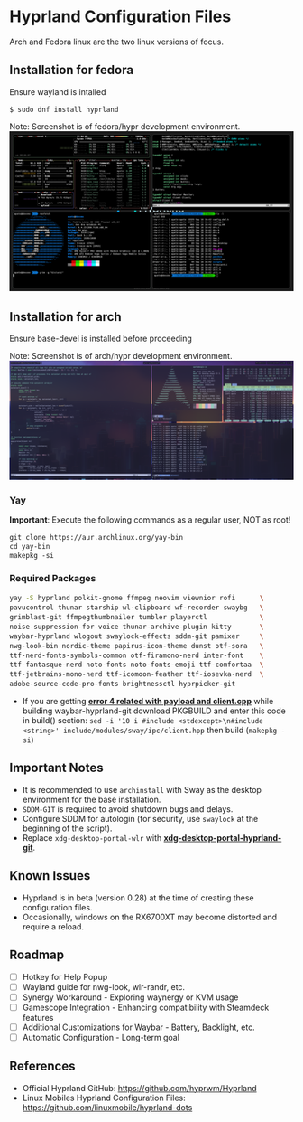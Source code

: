 # Hyprland Configuration Files

Arch and Fedora linux are the two linux versions of focus.

## Installation for fedora

Ensure wayland is intalled
```
$ sudo dnf install hyprland
```

Note: Screenshot is of fedora/hypr development environment.
![Screenshot](20230916_11h04m09s_grim.png)

## Installation for arch

Ensure base-devel is installed before proceeding

Note: Screenshot is of arch/hypr development environment.
![Screenshot](20230916_19h33m35s_grim.png)


### Yay

**Important**: Execute the following commands as a regular user, NOT as root!

```
git clone https://aur.archlinux.org/yay-bin
cd yay-bin
makepkg -si
```

### Required Packages

``` bash
yay -S hyprland polkit-gnome ffmpeg neovim viewnior rofi      \
pavucontrol thunar starship wl-clipboard wf-recorder swaybg   \
grimblast-git ffmpegthumbnailer tumbler playerctl             \
noise-suppression-for-voice thunar-archive-plugin kitty       \
waybar-hyprland wlogout swaylock-effects sddm-git pamixer     \
nwg-look-bin nordic-theme papirus-icon-theme dunst otf-sora   \
ttf-nerd-fonts-symbols-common otf-firamono-nerd inter-font    \
ttf-fantasque-nerd noto-fonts noto-fonts-emoji ttf-comfortaa  \
ttf-jetbrains-mono-nerd ttf-icomoon-feather ttf-iosevka-nerd  \
adobe-source-code-pro-fonts brightnessctl hyprpicker-git
```
- If you are getting **[error 4 related with payload and client.cpp](https://github.com/Alexays/Waybar/issues/2159)** while building waybar-hyprland-git download PKGBUILD and enter this code in build() section:
``` sed -i '10 i #include <stdexcept>\n#include <string>' include/modules/sway/ipc/client.hpp ``` then build (```makepkg -si```)


## Important Notes

- It is recommended to use `archinstall` with Sway as the desktop environment for the base installation.
- `SDDM-GIT` is required to avoid shutdown bugs and delays.
- Configure SDDM for autologin (for security, use `swaylock` at the beginning of the script).
- Replace `xdg-desktop-portal-wlr` with **[xdg-desktop-portal-hyprland-git](https://wiki.hyprland.org/hyprland-wiki/pages/Useful-Utilities/Hyprland-desktop-portal/)**.

## Known Issues

- Hyprland is in beta (version 0.28) at the time of creating these configuration files.
- Occasionally, windows on the RX6700XT may become distorted and require a reload.

## Roadmap

- [ ] Hotkey for Help Popup
- [ ] Wayland guide for nwg-look, wlr-randr, etc.
- [ ] Synergy Workaround - Exploring waynergy or KVM usage
- [ ] Gamescope Integration - Enhancing compatibility with Steamdeck features
- [ ] Additional Customizations for Waybar - Battery, Backlight, etc.
- [ ] Automatic Configuration - Long-term goal

## References

- Official Hyprland GitHub: <https://github.com/hyprwm/Hyprland>
- Linux Mobiles Hyprland Configuration Files: <https://github.com/linuxmobile/hyprland-dots>

